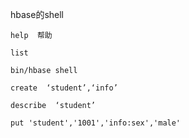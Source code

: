 hbase的shell 

```shell
help  帮助

list 

bin/hbase shell

create  ‘student’,‘info’

describe  ‘student’

put 'student','1001','info:sex','male'

```


